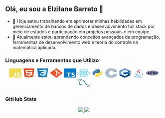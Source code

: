 ## Olá, eu sou a Elzilane Barreto 👋


- 🔭 Hoje estou trabalhando em aprimorar minhas habilidades em gerenciamento de bancos de dados e desenvolvimento full stack por meio de estudos e participação em projetos pessoais e em equipe.
- 🌱 Atualmente estou aprendendo conceitos avançados de programação, ferramentas de desenvolvimento web e teoria do controle na matemática aplicada.

### Linguagens e Ferramentas que Utilizo
<p align="center">
  <img alt="JavaScript" height="30" width="40" src="https://raw.githubusercontent.com/devicons/devicon/master/icons/javascript/javascript-plain.svg">
  <img alt="HTML5" height="30" width="40" src="https://raw.githubusercontent.com/devicons/devicon/master/icons/html5/html5-original.svg">
  <img alt="CSS3" height="30" width="40" src="https://raw.githubusercontent.com/devicons/devicon/master/icons/css3/css3-original.svg">
  <img alt="Git" height="30" width="40" src="https://raw.githubusercontent.com/devicons/devicon/master/icons/git/git-original.svg">
  <img alt="TypeScript" height="30" width="40" src="https://raw.githubusercontent.com/devicons/devicon/master/icons/typescript/typescript-original.svg">
  <img alt="React" height="30" width="40" src="https://raw.githubusercontent.com/devicons/devicon/master/icons/react/react-original.svg">
  <img alt="Python" height="30" width="40" src="https://raw.githubusercontent.com/devicons/devicon/master/icons/python/python-original.svg">
  <img alt="C" height="30" width="40" src="https://raw.githubusercontent.com/devicons/devicon/master/icons/c/c-original.svg">
  <img alt="C++" height="30" width="40" src="https://raw.githubusercontent.com/devicons/devicon/master/icons/cplusplus/cplusplus-original.svg">
  <img alt="Java" height="30" width="40" src="https://raw.githubusercontent.com/devicons/devicon/master/icons/java/java-original.svg">
  <img alt="PHP" height="30" width="40" src="https://raw.githubusercontent.com/devicons/devicon/master/icons/php/php-original.svg">
  <img alt="MySQL" height="30" width="40" src="https://raw.githubusercontent.com/devicons/devicon/master/icons/mysql/mysql-original.svg">
</p>

### GitHub Stats
<div align="center">
    <a href="https://github.com/elzilanebarreto">
        <img loading="lazy" height="180em" src="https://github-readme-stats.vercel.app/api/top-langs/?username=elzilanebarreto&layout=compact&langs_count=7&theme=dracula"/>
    </a>
    <a href="https://github.com/elzilanedarreto">
        <img loading="lazy" height="180em" src="https://github-readme-stats.vercel.app/api?username=elzilanebarreto&show_icons=true&theme=dracula&include_all_commits=true&count_private=true"/>
    </a>
</div>
